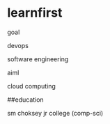 # learnfirst

goal

devops

software engineering

aiml

cloud computing

##education

sm choksey jr college (comp-sci)

